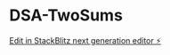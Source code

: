 # DSA-TwoSums

[Edit in StackBlitz next generation editor ⚡️](https://stackblitz.com/~/github.com/TravisLau92/DSA-TwoSums)